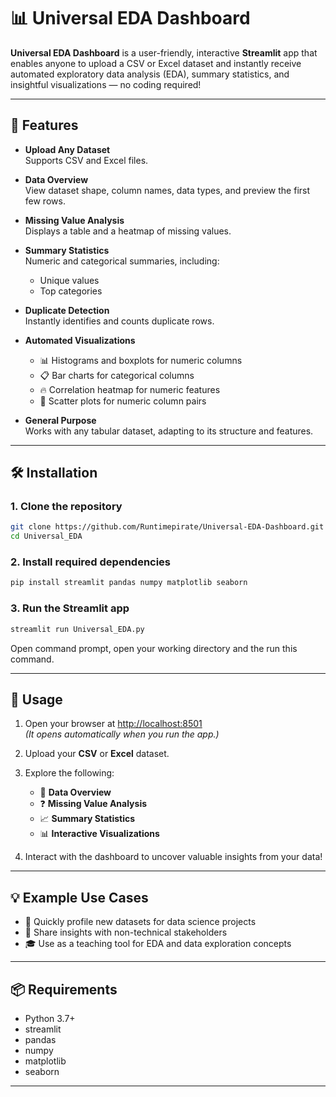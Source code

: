 # 📊 Universal EDA Dashboard

**Universal EDA Dashboard** is a user-friendly, interactive **Streamlit** app that enables anyone to upload a CSV or Excel dataset and instantly receive automated exploratory data analysis (EDA), summary statistics, and insightful visualizations — no coding required!

---

## 🚀 Features

- **Upload Any Dataset**  
  Supports CSV and Excel files.

- **Data Overview**  
  View dataset shape, column names, data types, and preview the first few rows.

- **Missing Value Analysis**  
  Displays a table and a heatmap of missing values.

- **Summary Statistics**  
  Numeric and categorical summaries, including:
  - Unique values
  - Top categories

- **Duplicate Detection**  
  Instantly identifies and counts duplicate rows.

- **Automated Visualizations**
  - 📊 Histograms and boxplots for numeric columns  
  - 📋 Bar charts for categorical columns  
  - 🔥 Correlation heatmap for numeric features  
  - 🔄 Scatter plots for numeric column pairs  

- **General Purpose**  
  Works with any tabular dataset, adapting to its structure and features.

---
## 🛠️ Installation

### 1. Clone the repository

```bash
git clone https://github.com/Runtimepirate/Universal-EDA-Dashboard.git
cd Universal_EDA
```
### 2. Install required dependencies
```bash
pip install streamlit pandas numpy matplotlib seaborn
```
### 3. Run the Streamlit app
```bash
streamlit run Universal_EDA.py
```
Open command prompt, open your working directory and the run this command.

---

## 📝 Usage

1. Open your browser at [http://localhost:8501](http://localhost:8501)  
   _(It opens automatically when you run the app.)_

2. Upload your **CSV** or **Excel** dataset.

3. Explore the following:

   - 📄 **Data Overview**
   - ❓ **Missing Value Analysis**
   - 📈 **Summary Statistics**
   - 📊 **Interactive Visualizations**

4. Interact with the dashboard to uncover valuable insights from your data!
---
## 💡 Example Use Cases

- 🚀 Quickly profile new datasets for data science projects  
- 📢 Share insights with non-technical stakeholders  
- 🎓 Use as a teaching tool for EDA and data exploration concepts
---
## 📦 Requirements

- Python 3.7+
- streamlit
- pandas
- numpy
- matplotlib
- seaborn
---


